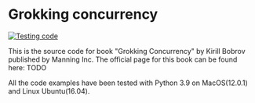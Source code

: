 # Grokking concurrency

[![Testing code](https://github.com/luminousmen/grokking_concurrency/actions/workflows/python-app.yml/badge.svg)](https://github.com/luminousmen/grokking_concurrency/actions/workflows/python-app.yml)

This is the source code for book "Grokking Concurrency" by Kirill Bobrov published by Manning Inc. The official page for this book can be found here: TODO

All the code examples have been tested with Python 3.9 on MacOS(12.0.1) and Linux Ubuntu(16.04).